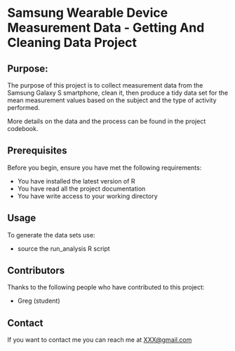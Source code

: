 # Samsung Wearable Device Measurement Data - Getting And Cleaning Data Project #
## Purpose: ##
The purpose of this project is to collect measurement data from the Samsung Galaxy S 
smartphone, clean it, then produce a tidy data set for the mean measurement values
based on the subject and the type of activity performed.

More details on the data and the process can be found in the project codebook.
## Prerequisites ##
Before you begin, ensure you have met the following requirements:
- You have installed the latest version of R
- You have read all the project documentation
- You have write access to your working directory

## Usage ##
To generate the data sets use:
 - source the run_analysis R script

## Contributors ##
Thanks to the following people who have contributed to this project:
- Greg (student)

## Contact ##
If you want to contact me you can reach me at XXX@gmail.com